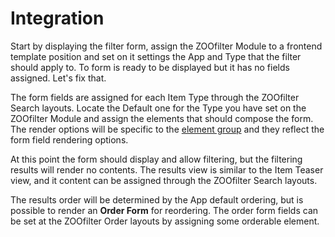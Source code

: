 # Integration

Start by displaying the filter form, assign the ZOOfilter Module to a frontend template position and set on it settings the App and Type that the filter should apply to. To form is ready to be displayed but it has no fields assigned. Let's fix that.

The form fields are assigned for each Item Type through the ZOOfilter Search layouts. Locate the Default one for the Type you have set on the ZOOfilter Module and assign the elements that should compose the form. The render options will be specific to the [element group](./elements.md#groups) and they reflect the form field rendering options.

At this point the form should display and allow filtering, but the filtering results will render no contents. The results view is similar to the Item Teaser view, and it content can be assigned through the ZOOfilter Search layouts.

The results order will be determined by the App default ordering, but is possible to render an **Order Form** for reordering. The order form fields can be set at the ZOOfilter Order layouts by assigning some orderable element.
